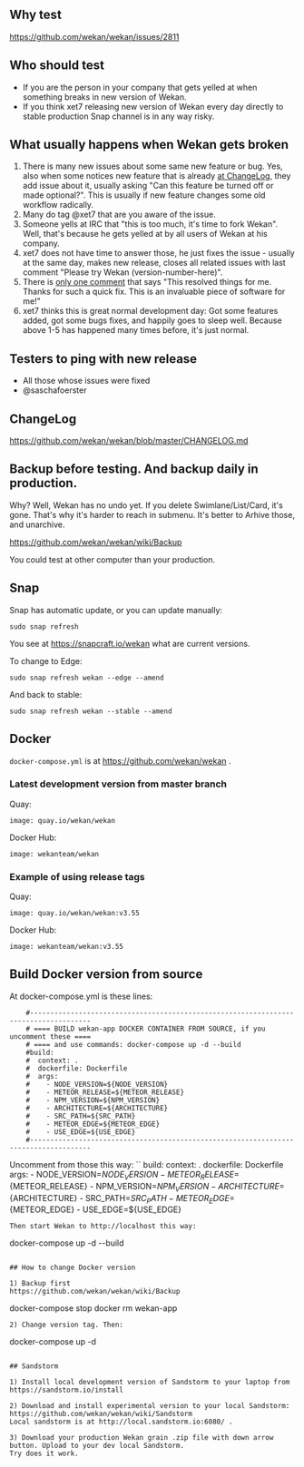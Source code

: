 ## Why test

https://github.com/wekan/wekan/issues/2811

## Who should test
- If you are the person in your company that gets yelled at when something breaks in new version of Wekan.
- If you think xet7 releasing new version of Wekan every day directly to stable production Snap channel is in any way risky.

## What usually happens when Wekan gets broken

1. There is many new issues about some same new feature or bug. Yes, also when some notices new feature that is already [at ChangeLog](https://github.com/wekan/wekan/blob/master/CHANGELOG.md), they add issue about it, usually asking "Can this feature be turned off or made optional?". This is usually if new feature changes some old workflow radically.
2. Many do tag @xet7 that are you aware of the issue.
3. Someone yells at IRC that "this is too much, it's time to fork Wekan". Well, that's because he gets yelled at by all users of Wekan at his company.
4. xet7 does not have time to answer those, he just fixes the issue - usually at the same day, makes new release, closes all related issues with last comment "Please try Wekan (version-number-here)".
5. There is [only one comment](https://github.com/wekan/wekan/issues/2812#issuecomment-555860032) that says "This resolved things for me. Thanks for such a quick fix. This is an invaluable piece of software for me!"
6. xet7 thinks this is great normal development day: Got some features added, got some bugs fixes, and happily goes to sleep well. Because above 1-5 has happened many times before, it's just normal.

## Testers to ping with new release
- All those whose issues were fixed
- @saschafoerster 

## ChangeLog

https://github.com/wekan/wekan/blob/master/CHANGELOG.md

## Backup before testing. And backup daily in production.

Why? Well, Wekan has no undo yet. If you delete Swimlane/List/Card, it's gone.
That's why it's harder to reach in submenu. It's better to Arhive those,
and unarchive.

https://github.com/wekan/wekan/wiki/Backup

You could test at other computer than your production.

## Snap

Snap has automatic update, or you can update manually:
```
sudo snap refresh
```
You see at https://snapcraft.io/wekan what are current versions.

To change to Edge:
```
sudo snap refresh wekan --edge --amend
```
And back to stable:
```
sudo snap refresh wekan --stable --amend
```

## Docker

`docker-compose.yml` is at https://github.com/wekan/wekan .

### Latest development version from master branch

Quay:
```
image: quay.io/wekan/wekan
```
Docker Hub:
```
image: wekanteam/wekan
```

### Example of using release tags

Quay:
```
image: quay.io/wekan/wekan:v3.55
```
Docker Hub:
```
image: wekanteam/wekan:v3.55
```

## Build Docker version from source

At docker-compose.yml is these lines:

```
    #-------------------------------------------------------------------------------------
    # ==== BUILD wekan-app DOCKER CONTAINER FROM SOURCE, if you uncomment these ====
    # ==== and use commands: docker-compose up -d --build
    #build:
    #  context: .
    #  dockerfile: Dockerfile
    #  args:
    #    - NODE_VERSION=${NODE_VERSION}
    #    - METEOR_RELEASE=${METEOR_RELEASE}
    #    - NPM_VERSION=${NPM_VERSION}
    #    - ARCHITECTURE=${ARCHITECTURE}
    #    - SRC_PATH=${SRC_PATH}
    #    - METEOR_EDGE=${METEOR_EDGE}
    #    - USE_EDGE=${USE_EDGE}
    #-------------------------------------------------------------------------------------
```
Uncomment from those this way:
``
    build:
      context: .
      dockerfile: Dockerfile
      args:
        - NODE_VERSION=${NODE_VERSION}
        - METEOR_RELEASE=${METEOR_RELEASE}
        - NPM_VERSION=${NPM_VERSION}
        - ARCHITECTURE=${ARCHITECTURE}
        - SRC_PATH=${SRC_PATH}
        - METEOR_EDGE=${METEOR_EDGE}
        - USE_EDGE=${USE_EDGE}
```
Then start Wekan to http://localhost this way:
```
docker-compose up -d --build
```

## How to change Docker version

1) Backup first
https://github.com/wekan/wekan/wiki/Backup

```
docker-compose stop
docker rm wekan-app
```
2) Change version tag. Then:
```
docker-compose up -d
```

## Sandstorm

1) Install local development version of Sandstorm to your laptop from https://sandstorm.io/install

2) Download and install experimental version to your local Sandstorm:
https://github.com/wekan/wekan/wiki/Sandstorm
Local sandstorm is at http://local.sandstorm.io:6080/ .

3) Download your production Wekan grain .zip file with down arrow button. Upload to your dev local Sandstorm.
Try does it work.
